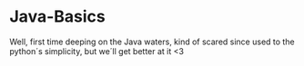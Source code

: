 # Java-Basics
Well, first time deeping on the Java waters, kind of scared since used to the python´s simplicity, but we´ll get better at it &lt;3
